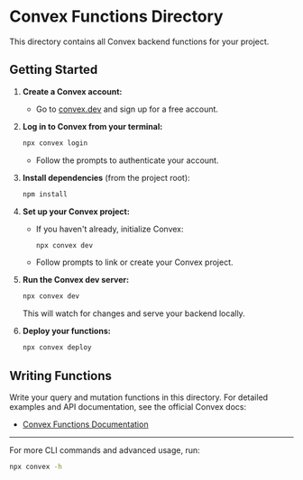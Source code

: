 # Convex Functions Directory

This directory contains all Convex backend functions for your project.

## Getting Started

1. **Create a Convex account:**

   - Go to [convex.dev](https://dashboard.convex.dev/) and sign up for a free account.

2. **Log in to Convex from your terminal:**

   ```bash
   npx convex login
   ```

   - Follow the prompts to authenticate your account.

3. **Install dependencies** (from the project root):

   ```bash
   npm install
   ```

4. **Set up your Convex project:**
   - If you haven't already, initialize Convex:

     ```bash
     npx convex dev
     ```

   - Follow prompts to link or create your Convex project.

5. **Run the Convex dev server:**

   ```bash
   npx convex dev
   ```

   This will watch for changes and serve your backend locally.

6. **Deploy your functions:**

   ```bash
   npx convex deploy
   ```

## Writing Functions

Write your query and mutation functions in this directory. For detailed examples and API documentation, see the official Convex docs:

- [Convex Functions Documentation](https://docs.convex.dev/functions)

---

For more CLI commands and advanced usage, run:

```bash
npx convex -h
```
